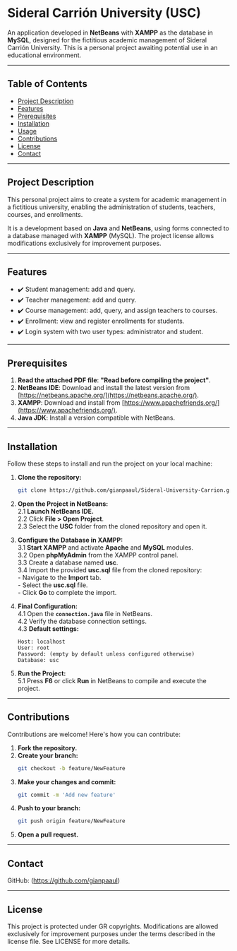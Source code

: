 # Sideral Carrión University (USC)  

An application developed in **NetBeans** with **XAMPP** as the database in **MySQL**, designed for the fictitious academic management of Sideral Carrión University. This is a personal project awaiting potential use in an educational environment.  

---

## Table of Contents  
- [Project Description](#project-description)  
- [Features](#features)  
- [Prerequisites](#prerequisites)  
- [Installation](#installation)  
- [Usage](#usage)  
- [Contributions](#contributions)  
- [License](#license)  
- [Contact](#contact)  

---

## Project Description  
This personal project aims to create a system for academic management in a fictitious university, enabling the administration of students, teachers, courses, and enrollments.  

It is a development based on **Java** and **NetBeans**, using forms connected to a database managed with **XAMPP** (MySQL). The project license allows modifications exclusively for improvement purposes.  

---

## Features  
- ✔️ Student management: add and query.  
- ✔️ Teacher management: add and query.  
- ✔️ Course management: add, query, and assign teachers to courses.  
- ✔️ Enrollment: view and register enrollments for students.  
- ✔️ Login system with two user types: administrator and student.  

---

## Prerequisites  
1. **Read the attached PDF file**: **"Read before compiling the project"**.  
2. **NetBeans IDE**: Download and install the latest version from [https://netbeans.apache.org/](https://netbeans.apache.org/).  
3. **XAMPP**: Download and install from [https://www.apachefriends.org/](https://www.apachefriends.org/).  
4. **Java JDK**: Install a version compatible with NetBeans.  

---

## Installation  
Follow these steps to install and run the project on your local machine:

1. **Clone the repository:**  
   ```bash
   git clone https://github.com/gianpaaul/Sideral-University-Carrion.git
   
2. **Open the Project in NetBeans:**  
    2.1 **Launch NetBeans IDE.**  
    2.2 Click **File > Open Project**.  
    2.3 Select the **USC** folder from the cloned repository and open it.
   
3. **Configure the Database in XAMPP:**  
    3.1 **Start XAMPP** and activate **Apache** and **MySQL** modules.  
    3.2 Open **phpMyAdmin** from the XAMPP control panel.  
    3.3 Create a database named **usc**.  
    3.4 Import the provided **usc.sql** file from the cloned repository:  
        - Navigate to the **Import** tab.  
        - Select the **usc.sql** file.  
        - Click **Go** to complete the import.

4. **Final Configuration:**  
    4.1 Open the **`connection.java`** file in NetBeans.  
    4.2 Verify the database connection settings.  
    4.3 **Default settings:**  
    ```
    Host: localhost  
    User: root  
    Password: (empty by default unless configured otherwise)  
    Database: usc
    ```

        
5. **Run the Project:**  
    5.1 Press **F6** or click **Run** in NetBeans to compile and execute the project.

    
---
## Contributions
Contributions are welcome! Here's how you can contribute:
1. **Fork the repository.**
2. **Create your branch:**
    ```bash
    git checkout -b feature/NewFeature
3. **Make your changes and commit:**
    ```bash
    git commit -m 'Add new feature'
4. **Push to your branch:**
    ```bash
    git push origin feature/NewFeature
5. **Open a pull request.**
---
## Contact
 GitHub: (https://github.com/gianpaaul)

---
## License
This project is protected under GR copyrights. Modifications are allowed exclusively for improvement purposes under the terms described in the license file. See LICENSE for more details.
